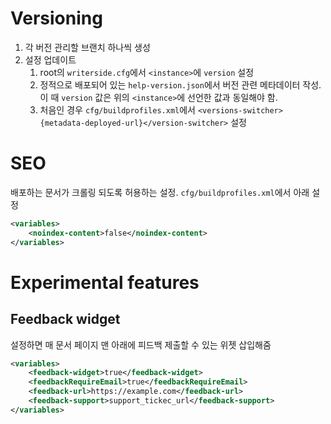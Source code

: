 # Versioning
1. 각 버전 관리할 브랜치 하나씩 생성
2. 설정 업데이트
   1. root의 `writerside.cfg`에서 `<instance>`에 `version` 설정
   2. 정적으로 배포되어 있는 `help-version.json`에서 버전 관련 메타데이터 작성. 이 때 `version` 값은 위의 `<instance>`에 선언한 값과 동일해야 함.
   3. 처음인 경우 `cfg/buildprofiles.xml`에서 `<versions-switcher>{metadata-deployed-url}</version-switcher>` 설정

# SEO
배포하는 문서가 크롤링 되도록 허용하는 설정. `cfg/buildprofiles.xml`에서 아래 설정
```XML
<variables>
    <noindex-content>false</noindex-content>
</variables>
```

# Experimental features
## Feedback widget
설정하면 매 문서 페이지 맨 아래에 피드백 제출할 수 있는 위젯 삽입해줌
```XML
<variables>
    <feedback-widget>true</feedback-widget>
    <feedbackRequireEmail>true</feedbackRequireEmail>
    <feedback-url>https://example.com</feedback-url>
    <feedback-support>support_tickec_url</feedback-support>
</variables>
```